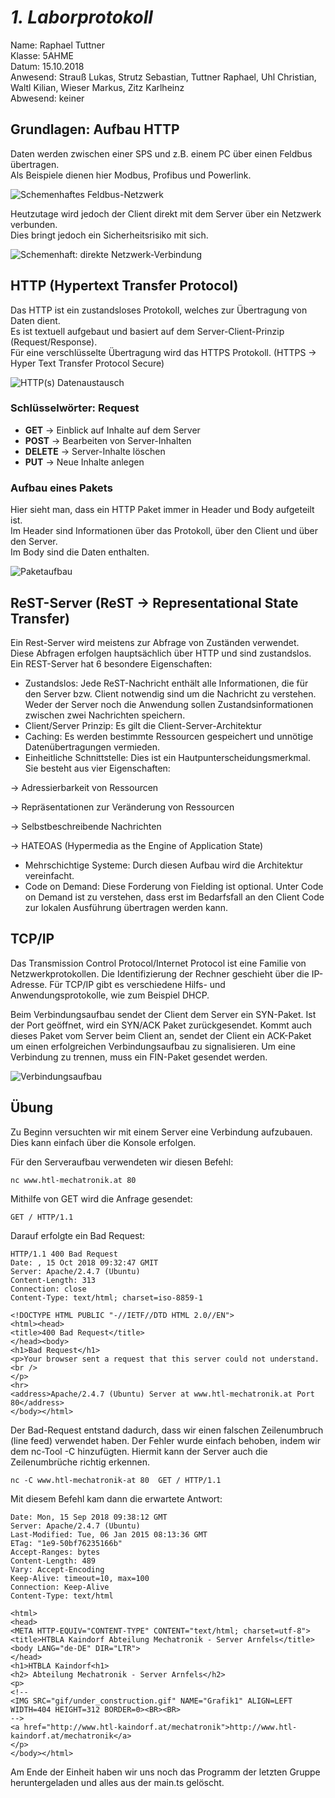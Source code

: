 # *1. Laborprotokoll*

  Name: Raphael Tuttner   
  Klasse: 5AHME   
  Datum: 15.10.2018   
  Anwesend: Strauß Lukas, Strutz Sebastian, Tuttner Raphael, Uhl Christian, Waltl Kilian, Wieser Markus, Zitz Karlheinz    
  Abwesend: keiner
  
  ## Grundlagen: Aufbau HTTP
  
  Daten werden zwischen einer SPS und z.B. einem PC über einen Feldbus übertragen.  
  Als Beispiele dienen hier Modbus, Profibus und Powerlink.  
  
  ![Schemenhaftes Feldbus-Netzwerk](https://github.com/HTLMechatronics/m14-la1-sx/blob/tutram12/tutram12/5AHME/Feldbus.png)
  
  Heutzutage wird jedoch der Client direkt mit dem Server über ein Netzwerk verbunden.  
  Dies bringt jedoch ein Sicherheitsrisiko mit sich.
  
  ![Schemenhaft: direkte Netzwerk-Verbindung](https://github.com/HTLMechatronics/m14-la1-sx/blob/tutram12/tutram12/5AHME/Direkt.png)
  
  
  ## HTTP (Hypertext Transfer Protocol)
  
  Das HTTP ist ein zustandsloses Protokoll, welches zur Übertragung von Daten dient.  
  Es ist textuell aufgebaut und basiert auf dem Server-Client-Prinzip (Request/Response).  
  Für eine verschlüsselte Übertragung wird das HTTPS Protokoll. (HTTPS -> Hyper Text Transfer Protocol Secure)  
  
  ![HTTP(s) Datenaustausch](https://github.com/HTLMechatronics/m14-la1-sx/blob/tutram12/tutram12/5AHME/requestResponse.png)
  
  ### Schlüsselwörter: Request
  
* **GET**     -> Einblick auf Inhalte auf dem Server
* **POST**    -> Bearbeiten von Server-Inhalten
* **DELETE**  -> Server-Inhalte löschen
* **PUT**     -> Neue Inhalte anlegen

 ### Aufbau eines Pakets
  
  Hier sieht man, dass ein HTTP Paket immer in Header und Body aufgeteilt ist.  
  Im Header sind Informationen über das Protokoll, über den Client und über den Server.  
  Im Body sind die Daten enthalten.
  
  ![Paketaufbau](https://github.com/HTLMechatronics/m14-la1-sx/blob/tutram12/tutram12/5AHME/paketaufbau.jpg)
  
  ## ReST-Server (ReST -> Representational State Transfer)
  
  Ein Rest-Server wird meistens zur Abfrage von Zuständen verwendet.  
  Diese Abfragen erfolgen hauptsächlich über HTTP und sind zustandslos.  
  Ein REST-Server hat 6 besondere Eigenschaften:
  
  * Zustandslos:  Jede ReST-Nachricht enthält alle Informationen, die für den Server bzw. Client notwendig sind um die Nachricht zu verstehen. Weder der Server noch die Anwendung sollen Zustandsinformationen zwischen zwei Nachrichten speichern. 
  * Client/Server Prinzip:  Es gilt die Client-Server-Architektur
  * Caching:  Es werden bestimmte Ressourcen gespeichert und unnötige Datenübertragungen vermieden.
  * Einheitliche Schnittstelle: Dies ist ein Hautpunterscheidungsmerkmal. Sie besteht aus vier Eigenschaften:
  
  -> Adressierbarkeit von Ressourcen
  
  -> Repräsentationen zur Veränderung von Ressourcen
  
  -> Selbstbeschreibende Nachrichten
  
  -> HATEOAS (Hypermedia as the Engine of Application State)
  
  * Mehrschichtige Systeme: Durch diesen Aufbau wird die Architektur vereinfacht.
  * Code on Demand: Diese Forderung von Fielding ist optional. Unter Code on Demand ist zu verstehen, dass erst im Bedarfsfall an den Client Code zur lokalen Ausführung übertragen werden kann.
  
  ## TCP/IP
  
  Das Transmission Control Protocol/Internet Protocol ist eine Familie von Netzwerkprotokollen. Die Identifizierung der Rechner geschieht über die IP-Adresse. Für TCP/IP gibt es verschiedene Hilfs- und Anwendungsprotokolle, wie zum Beispiel DHCP.
  
  Beim Verbindungsaufbau sendet der Client dem Server ein SYN-Paket. Ist der Port geöffnet, wird ein SYN/ACK Paket zurückgesendet. Kommt auch dieses Paket vom Server beim Client an, sendet der Client ein ACK-Paket um einen erfolgreichen Verbindungsaufbau zu signalisieren. Um eine Verbindung zu trennen, muss ein FIN-Paket gesendet werden.
  
  ![Verbindungsaufbau](https://github.com/HTLMechatronics/m14-la1-sx/blob/wiemam14/wiemam14/Verbindungsaufbau.png)
  
  ## Übung
  
  Zu Beginn versuchten wir mit einem Server eine Verbindung aufzubauen. Dies kann einfach über die Konsole erfolgen.
  
  Für den Serveraufbau verwendeten wir diesen Befehl:
  
  ` nc www.htl-mechatronik.at 80 `
  
  Mithilfe von GET wird die Anfrage gesendet:
  
  ` GET / HTTP/1.1 `
  
  Darauf erfolgte ein Bad Request:
  
  ```
HTTP/1.1 400 Bad Request
Date: , 15 Oct 2018 09:32:47 GMIT
Server: Apache/2.4.7 (Ubuntu)
Content-Length: 313
Connection: close
Content-Type: text/html; charset=iso-8859-1

<!DOCTYPE HTML PUBLIC "-//IETF//DTD HTML 2.0//EN">
<html><head>
<title>400 Bad Request</title>
</head><body>
<h1>Bad Request</h1>
<p>Your browser sent a request that this server could not understand.<br />
</p>
<hr>
<address>Apache/2.4.7 (Ubuntu) Server at www.htl-mechatronik.at Port 80</address>
</body></html>
```` 
  
  Der Bad-Request entstand dadurch, dass wir einen falschen Zeilenumbruch (line feed) verwendet haben. Der Fehler wurde einfach behoben, indem wir dem nc-Tool -C hinzufügten. Hiermit kann der Server auch die Zeilenumbrüche richtig erkennen.
  
  `
  nc -C www.htl-mechatronik-at 80 
  GET / HTTP/1.1
  `
  
  Mit diesem Befehl kam dann die erwartete Antwort:
  
```
Date: Mon, 15 Sep 2018 09:38:12 GMT
Server: Apache/2.4.7 (Ubuntu)
Last-Modified: Tue, 06 Jan 2015 08:13:36 GMT
ETag: "1e9-50bf76235166b"
Accept-Ranges: bytes
Content-Length: 489
Vary: Accept-Encoding
Keep-Alive: timeout=10, max=100
Connection: Keep-Alive
Content-Type: text/html

<html>
<head>
<META HTTP-EQUIV="CONTENT-TYPE" CONTENT="text/html; charset=utf-8">
<title>HTBLA Kaindorf Abteilung Mechatronik - Server Arnfels</title>
<body LANG="de-DE" DIR="LTR">
</head>
<h1>HTBLA Kaindorf<h1>
<h2> Abteilung Mechatronik - Server Arnfels</h2>
<p>
<!--
<IMG SRC="gif/under_construction.gif" NAME="Grafik1" ALIGN=LEFT WIDTH=404 HEIGHT=312 BORDER=0><BR><BR>
-->
<a href="http://www.htl-kaindorf.at/mechatronik">http://www.htl-kaindorf.at/mechatronik</a>
</p>
</body></html>
````
  
  Am Ende der Einheit haben wir uns noch das Programm der letzten Gruppe heruntergeladen und alles aus der main.ts gelöscht.
